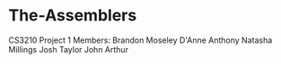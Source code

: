 # The-Assemblers
CS3210 Project 1
Members: 
Brandon Moseley
D'Anne Anthony 
Natasha Millings
Josh Taylor
John Arthur
